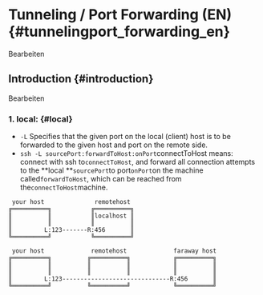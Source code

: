# Tunneling / Port Forwarding \(EN\) {#tunnelingport_forwarding_en}

Bearbeiten

## Introduction {#introduction}

Bearbeiten

### 1. local: {#local}

* `-L`
  Specifies that the given port on the local \(client\) host is to be forwarded to the given host and port on the remote side.
* `ssh -L sourcePort:forwardToHost:onPort`connectToHost means: connect with ssh to`connectToHost`, and forward all connection attempts to the **local **`sourcePort`to port`onPort`on the machine called`forwardToHost`, which can be reached from the`connectToHost`machine.

```
 your host              remotehost
╔══════════╗           ╔══════════╗
║          ║           ║localhost ║
║          ║           ║          ║
║         L:123-------R:456       ║
╚══════════╝           ╚══════════╝
```

```
 your host             remotehost             faraway host
╔══════════╗          ╔══════════╗            ╔══════════╗
║          ║          ║          ║            ║          ║
║          ║          ║          ║            ║          ║
║         L:123------------------------------R:456       ║
╚══════════╝          ╚══════════╝            ╚══════════╝
```



